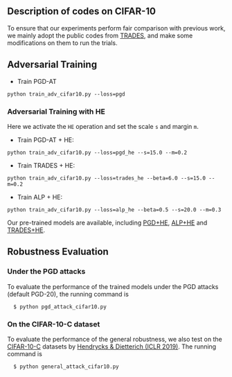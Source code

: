 ## Description of codes on CIFAR-10

To ensure that our experiments perform fair comparison with previous work, we mainly adopt the public codes from [TRADES](https://github.com/yaodongyu/TRADES), and make some modifications on them to run the trials.

## Adversarial Training 

* Train PGD-AT
```shell
python train_adv_cifar10.py --loss=pgd
```

### Adversarial Training with HE
Here we activate the `HE` operation and set the scale `s` and margin `m`.

* Train PGD-AT + HE:
```shell
python train_adv_cifar10.py --loss=pgd_he --s=15.0 --m=0.2
```

* Train TRADES + HE:
```shell
python train_adv_cifar10.py --loss=trades_he --beta=6.0 --s=15.0 --m=0.2
```

* Train ALP + HE:
```shell
python train_adv_cifar10.py --loss=alp_he --beta=0.5 --s=20.0 --m=0.3
```

Our pre-trained models are available, including [PGD+HE](http://ml.cs.tsinghua.edu.cn/~xiaoyang/downloads/weights/model-wideres-pgdHE.pt), [ALP+HE](http://ml.cs.tsinghua.edu.cn/~xiaoyang/downloads/weights/model-wideres-alpHE.pt) and [TRADES+HE](http://ml.cs.tsinghua.edu.cn/~xiaoyang/downloads/weights/model-wideres-tradesHE.pt).

## Robustness Evaluation

### Under the PGD attacks
To evaluate the performance of the trained models under the PGD attacks (default PGD-20), the running command is 
```shell
  $ python pgd_attack_cifar10.py
```

### On the CIFAR-10-C dataset

To evaluate the performance of the general robustness, we also test on the [CIFAR-10-C](https://zenodo.org/record/2535967) datasets by [Hendrycks & Dietterich (ICLR 2019)](https://arxiv.org/abs/1903.12261).
The running command is
```shell
  $ python general_attack_cifar10.py
```